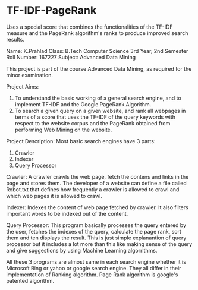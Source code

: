 # TF-IDF-PageRank
Uses a special score that combines the functionalities of the TF-IDF measure and the PageRank algorithm's ranks to produce improved search results.

Name: K.Prahlad
Class: B.Tech Computer Science 3rd Year, 2nd Semester
Roll Number: 167227
Subject: Advanced Data Mining

This project is part of the course Advanced Data Mining, as required for the minor examination.

Project Aims:

1. To understand the basic working of a general search engine, and to implement TF-IDF and the Google PageRank Algorithm. 
2. To search a given query on a given website, and rank all webpages in terms of a score that uses the TF-IDF of the query keywords with respect to the website corpus and the PageRank obtained from performing Web Mining on the website.

Project Description:
Most basic search engines have 3 parts:
1. Crawler
2. Indexer
3. Query Processor

Crawler:
A crawler crawls the web page, fetch the contens and links in the page and stores them. 
The developer of a website can define a file called Robot.txt that defines how frequently a crawler is allowed to crawl and 
which web pages it is allowed to crawl.

Indexer:
Indexes the content of web page fetched by crawler. It also filters important words to be indexed out of the content.

Query Processor:
This program basically processes the query entered by the user, fetches the indexes of the query, calculate the page rank, sort them and ten displays the result. This is just simple explanantion of query processor but it includes a lot more than this like	making sense of the query and give suggestions by using Machine Learning algorrithms.

All these 3 programs are almost same in each search engine whether it is Microsoft Bing or yahoo or google search engine. They all differ in their implementation of Ranking algorithm. Page Rank algorithm is google's patented algorithm.
